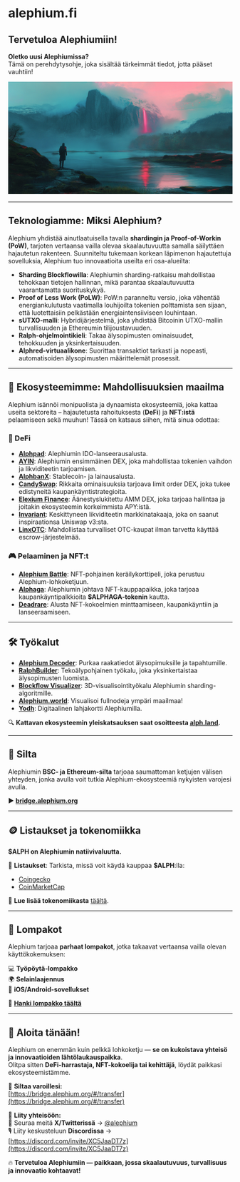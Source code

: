 # alephium.fi

## Tervetuloa Alephiumiin!

**Oletko uusi Alephiumissa?**  
Tämä on perehdytysohje, joka sisältää tärkeimmät tiedot, jotta pääset vauhtiin!

![Alephium](alephiumfi.png)

---

## Teknologiamme: Miksi Alephium?

Alephium yhdistää ainutlaatuisella tavalla **shardingin ja Proof-of-Workin (PoW)**, tarjoten vertaansa vailla olevaa skaalautuvuutta samalla säilyttäen hajautetun rakenteen. Suunniteltu tukemaan korkean läpimenon hajautettuja sovelluksia, Alephium tuo innovaatioita useilta eri osa-alueilta:

- **Sharding Blockflowilla**: Alephiumin sharding-ratkaisu mahdollistaa tehokkaan tietojen hallinnan, mikä parantaa skaalautuvuutta vaarantamatta suorituskykyä.
- **Proof of Less Work (PoLW)**: PoW:n paranneltu versio, joka vähentää energiankulutusta vaatimalla louhijoilta tokenien polttamista sen sijaan, että luotettaisiin pelkästään energiaintensiiviseen louhintaan.
- **sUTXO-malli**: Hybridijärjestelmä, joka yhdistää Bitcoinin UTXO-mallin turvallisuuden ja Ethereumin tilijoustavuuden.
- **Ralph-ohjelmointikieli**: Takaa älysopimusten ominaisuudet, tehokkuuden ja yksinkertaisuuden.
- **Alphred-virtuaalikone**: Suorittaa transaktiot tarkasti ja nopeasti, automatisoiden älysopimusten määrittelemät prosessit.

---

## 🌱 Ekosysteemimme: Mahdollisuuksien maailma

Alephium isännöi monipuolista ja dynaamista ekosysteemiä, joka kattaa useita sektoreita – hajautetusta rahoituksesta (**DeFi**) ja **NFT:istä** pelaamiseen sekä muuhun! Tässä on katsaus siihen, mitä sinua odottaa:

### 🏦 DeFi

- **[Alphpad](https://alphpad.com)**: Alephiumin IDO-lanseerausalusta.
- **[AYIN](https://www.ayin.app)**: Alephiumin ensimmäinen DEX, joka mahdollistaa tokenien vaihdon ja likviditeetin tarjoamisen.
- **[AlphbanX](https://www.alphbanx.com)**: Stablecoin- ja lainausalusta.
- **[CandySwap](https://candyswap.gg)**: Rikkaita ominaisuuksia tarjoava limit order DEX, joka tukee edistyneitä kaupankäyntistrategioita.
- **[Elexium Finance](https://www.elexium.finance)**: Äänestyslukitettu AMM DEX, joka tarjoaa hallintaa ja joitakin ekosysteemin korkeimmista APY:istä.
- **[Invariant](https://alph.invariant.app/)**: Keskittyneen likviditeetin markkinatakaaja, joka on saanut inspiraationsa Uniswap v3:sta.
- **[LinxOTC](https://linxotc.com)**: Mahdollistaa turvalliset OTC-kaupat ilman tarvetta käyttää escrow-järjestelmää.

### 🎮 Pelaaminen ja NFT:t

- **[Alephium Battle](https://alephium-battle.vercel.app)**: NFT-pohjainen keräilykorttipeli, joka perustuu Alephium-lohkoketjuun.
- **[Alphaga](https://alphaga.app)**: Alephiumin johtava NFT-kauppapaikka, joka tarjoaa kaupankäyntipalkkioita **$ALPHAGA-tokenin** kautta.
- **[Deadrare](https://deadrare.io)**: Alusta NFT-kokoelmien minttaamiseen, kaupankäyntiin ja lanseeraamiseen.

---

## 🛠 Työkalut

- **[Alephium Decoder](https://alephium-decoder.softfork.se)**: Purkaa raakatiedot älysopimuksille ja tapahtumille.
- **[RalphBuilder](https://ralphbuilder.org)**: Tekoälypohjainen työkalu, joka yksinkertaistaa älysopimusten luomista.
- **[Blockflow Visualizer](https://visualizer.alph.land)**: 3D-visualisointityökalu Alephiumin sharding-algoritmille.
- **[Alephium.world](https://www.alephium.world)**: Visualisoi fullnodeja ympäri maailmaa!
- **[Yodh](https://yodh.app)**: Digitaalinen lahjakortti Alephiumilla.

🔍 **Kattavan ekosysteemin yleiskatsauksen saat osoitteesta [alph.land](https://alph.land).**

---

## 🌉 Silta

Alephiumin **BSC- ja Ethereum-silta** tarjoaa saumattoman ketjujen välisen yhteyden, jonka avulla voit tutkia Alephium-ekosysteemiä nykyisten varojesi avulla.

▶️ **[bridge.alephium.org](https://bridge.alephium.org/)**

---

## 🪙 Listaukset ja tokenomiikka

**$ALPH on Alephiumin natiivivaluutta.**

🔹 **Listaukset**: Tarkista, missä voit käydä kauppaa **$ALPH**:lla:  
- [Coingecko](https://www.coingecko.com/en/coins/alephium)  
- [CoinMarketCap](https://coinmarketcap.com/currencies/alephium/)

📄 **Lue lisää tokenomiikasta** [täältä](https://medium.com/@alephium/tokenomics-of-alephium-61d59b51029c).

---

## 👛 Lompakot

Alephium tarjoaa **parhaat lompakot**, jotka takaavat vertaansa vailla olevan käyttökokemuksen:

💻 **Työpöytä-lompakko**  
🌍 **Selainlaajennus**  
📱 **iOS/Android-sovellukset**  

🔗 **[Hanki lompakko täältä](https://alephium.org/#wallets)**

---

## 🚀 Aloita tänään!

Alephium on enemmän kuin pelkkä lohkoketju — **se on kukoistava yhteisö ja innovaatioiden lähtölaukauspaikka**.  
Olitpa sitten **DeFi-harrastaja, NFT-kokoelija tai kehittäjä**, löydät paikkasi ekosysteemistämme.

🔗 **Siltaa varoillesi:**  
[https://bridge.alephium.org/#/transfer](https://bridge.alephium.org/#/transfer)

💬 **Liity yhteisöön:**  
📢 Seuraa meitä **X/Twitterissä** → [@alephium](https://x.com/alephium)  
🎙 Liity keskusteluun **Discordissa** → [https://discord.com/invite/XC5JaaDT7z](https://discord.com/invite/XC5JaaDT7z)

🔥 **Tervetuloa Alephiumiin — paikkaan, jossa skaalautuvuus, turvallisuus ja innovaatio kohtaavat!**
